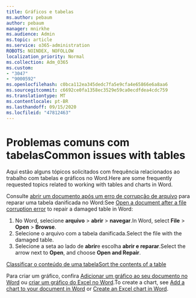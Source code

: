 ```yaml
---
title: Gráficos e tabelas
ms.author: pebaum
author: pebaum
manager: mnirkhe
ms.audience: Admin
ms.topic: article
ms.service: o365-administration
ROBOTS: NOINDEX, NOFOLLOW
localization_priority: Normal
ms.collection: Adm_O365
ms.custom:
- "3047"
- "9000592"
ms.openlocfilehash: c0bca112ea345dedc7fa5e9cfa4e65866e6a8aa6
ms.sourcegitcommit: c6692ce0fa1358ec3529e59ca0ecdfdea4cdc759
ms.translationtype: MT
ms.contentlocale: pt-BR
ms.lasthandoff: 09/15/2020
ms.locfileid: "47812463"
---
```

# <a name="common-issues-with-tables"></a><span data-ttu-id="f53d2-102">Problemas comuns com tabelas</span><span class="sxs-lookup"><span data-stu-id="f53d2-102">Common issues with tables</span></span> 

<span data-ttu-id="f53d2-103">Aqui estão alguns tópicos solicitados com frequência relacionados ao trabalho com tabelas e gráficos no Word.</span><span class="sxs-lookup"><span data-stu-id="f53d2-103">Here are some frequently requested topics related to working with tables and charts in Word.</span></span>

<span data-ttu-id="f53d2-104">Consulte [abrir um documento após um erro de corrupção de arquivo](https://support.office.com/article/47df9d48-2165-4411-a699-1786ac734bc3) para reparar uma tabela danificada no Word:</span><span class="sxs-lookup"><span data-stu-id="f53d2-104">See [Open a document after a file corruption error](https://support.office.com/article/47df9d48-2165-4411-a699-1786ac734bc3) to repair a damaged table in Word:</span></span>

 1. <span data-ttu-id="f53d2-105">No Word, selecione **arquivo**  >  **abrir**  >  **navegar**.</span><span class="sxs-lookup"><span data-stu-id="f53d2-105">In Word, select **File** > **Open** > **Browse**.</span></span>
 2. <span data-ttu-id="f53d2-106">Selecione o arquivo com a tabela danificada.</span><span class="sxs-lookup"><span data-stu-id="f53d2-106">Select the file with the damaged table.</span></span>
 3. <span data-ttu-id="f53d2-107">Selecione a seta ao lado de **abrir**e escolha **abrir e reparar**.</span><span class="sxs-lookup"><span data-stu-id="f53d2-107">Select the arrow next to **Open**, and choose **Open and Repair**.</span></span>

[<span data-ttu-id="f53d2-108">Classificar o conteúdo de uma tabela</span><span class="sxs-lookup"><span data-stu-id="f53d2-108">Sort the contents of a table</span></span>](https://support.office.com/article/F8392477-4613-49CD-ABA6-7C2E48F1D91F)

<span data-ttu-id="f53d2-109">Para criar um gráfico, confira [Adicionar um gráfico ao seu documento no Word](https://support.office.com/article/ff48e3eb-5e04-4368-a39e-20df7c798932) ou [criar um gráfico do Excel no Word](https://support.office.com/article/11A7D2F0-4487-4A9B-BBC6-D50916CD4A57).</span><span class="sxs-lookup"><span data-stu-id="f53d2-109">To create a chart, see [Add a chart to your document in Word](https://support.office.com/article/ff48e3eb-5e04-4368-a39e-20df7c798932) or [Create an Excel chart in Word](https://support.office.com/article/11A7D2F0-4487-4A9B-BBC6-D50916CD4A57).</span></span>